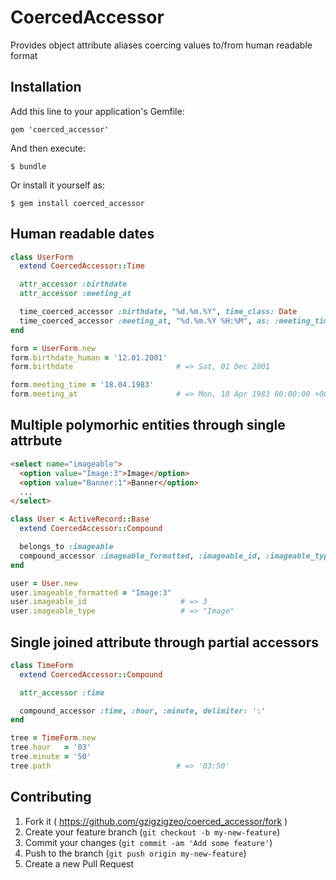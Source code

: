 # CoercedAccessor

Provides object attribute aliases coercing values to/from human readable format

## Installation

Add this line to your application's Gemfile:

    gem 'coerced_accessor'

And then execute:

    $ bundle

Or install it yourself as:

    $ gem install coerced_accessor

## Human readable dates

```ruby
class UserForm
  extend CoercedAccessor::Time

  attr_accessor :birthdate
  attr_accessor :meeting_at

  time_coerced_accessor :birthdate, "%d.%m.%Y", time_class: Date
  time_coerced_accessor :meeting_at, "%d.%m.%Y %H:%M", as: :meeting_time
end

form = UserForm.new
form.birthdate_human = '12.01.2001'
form.birthdate                       # => Sat, 01 Dec 2001

form.meeting_time = '18.04.1983'
form.meeting_at                      # => Mon, 18 Apr 1983 00:00:00 +0000
```

## Multiple polymorhic entities through single attrbute

```html
<select name="imageable">
  <option value="Image:3">Image</option>
  <option value="Banner:1">Banner</option>
  ...
</select>
```

```ruby
class User < ActiveRecord::Base
  extend CoercedAccessor::Compound

  belongs_to :imageable
  compound_accessor :imageable_formatted, :imageable_id, :imageable_type
end

user = User.new
user.imageable_formatted = "Image:3"
user.imageable_id                     # => 3
user.imageable_type                   # => "Image"
```

## Single joined attribute through partial accessors

```ruby
class TimeForm
  extend CoercedAccessor::Compound

  attr_accessor :time

  compound_accessor :time, :hour, :minute, delimiter: ':'
end

tree = TimeForm.new
tree.hour   = '03'
tree.minute = '50'
tree.path                            # => '03:50'
```

## Contributing

1. Fork it ( https://github.com/gzigzigzeo/coerced_accessor/fork )
2. Create your feature branch (`git checkout -b my-new-feature`)
3. Commit your changes (`git commit -am 'Add some feature'`)
4. Push to the branch (`git push origin my-new-feature`)
5. Create a new Pull Request
